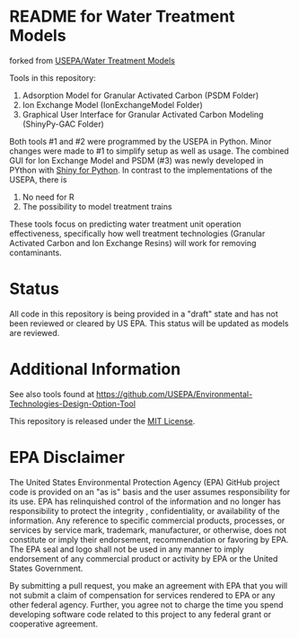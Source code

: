 # README for Water Treatment Models
forked from [USEPA/Water Treatment Models](https://github.com/USEPA/Water_Treatment_Models)

Tools in this repository:

1. Adsorption Model for Granular Activated Carbon (PSDM Folder)
2. Ion Exchange Model (IonExchangeModel Folder)
3. Graphical User Interface for Granular Activated Carbon Modeling (ShinyPy-GAC Folder)

Both tools #1 and #2 were programmed by the USEPA in Python. Minor changes were made to #1 to simplify setup as well as usage.
The combined GUI for Ion Exchange Model and PSDM (#3) was newly developed in PYthon with [Shiny for Python](https://shiny.posit.co/py/api/core/). In contrast to the implementations of the USEPA, there is
1. No need for R
2. The possibility to model treatment trains

These tools focus on predicting water treatment unit operation effectiveness, specifically how well treatment technologies (Granular Activated Carbon and Ion Exchange Resins) will work for removing contaminants.

# Status

All code in this repository is being provided in a "draft" state and has not been reviewed or cleared by US EPA. This status will be updated as models are reviewed.

# Additional Information

See also tools found at https://github.com/USEPA/Environmental-Technologies-Design-Option-Tool

This repository is released under the [MIT License](LICENSE.md).

# EPA Disclaimer

The United States Environmental Protection Agency (EPA) GitHub project code is provided on an "as is" basis and the user assumes responsibility for its use. EPA has relinquished control of the information and no longer has responsibility to protect the integrity , confidentiality, or availability of the information. Any reference to specific commercial products, processes, or services by service mark, trademark, manufacturer, or otherwise, does not constitute or imply their endorsement, recommendation or favoring by EPA. The EPA seal and logo shall not be used in any manner to imply endorsement of any commercial product or activity by EPA or the United States Government.

By submitting a pull request, you make an agreement with EPA that you will not submit a claim of compensation for services rendered to EPA or any other federal agency. Further, you agree not to charge the time you spend developing software code related to this project to any federal grant or cooperative agreement.